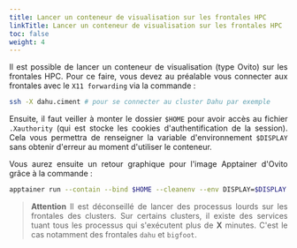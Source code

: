 ```yaml
---
title: Lancer un conteneur de visualisation sur les frontales HPC
linkTitle: Lancer un conteneur de visualisation sur les frontales HPC
toc: false
weight: 4
---
```


<div align="justify">

Il est possible de lancer un conteneur de visualisation (type Ovito) sur les frontales HPC. Pour ce faire, vous devez au préalable vous connecter aux frontales avec le `X11 forwarding` via la commande :

```bash
ssh -X dahu.ciment # pour se connecter au cluster Dahu par exemple
```

Ensuite, il faut veiller à monter le dossier `$HOME` pour avoir accès au fichier `.Xauthority` (qui est stocke les cookies d'authentification de la session). Cela vous permettra de renseigner la variable d'environnement `$DISPLAY` sans obtenir d'erreur au moment d'utiliser le conteneur.

Vous aurez ensuite un retour graphique pour l'image Apptainer d'Ovito grâce à la commande :

```bash
apptainer run --contain --bind $HOME --cleanenv --env DISPLAY=$DISPLAY ovito.sif
``` 

> **Attention** Il est déconseillé de lancer des processus lourds sur les frontales des clusters. Sur certains clusters, il existe des services tuant tous les processus qui s'exécutent plus de **X** minutes. C'est le cas notamment des frontales `dahu` et `bigfoot`.

</div>